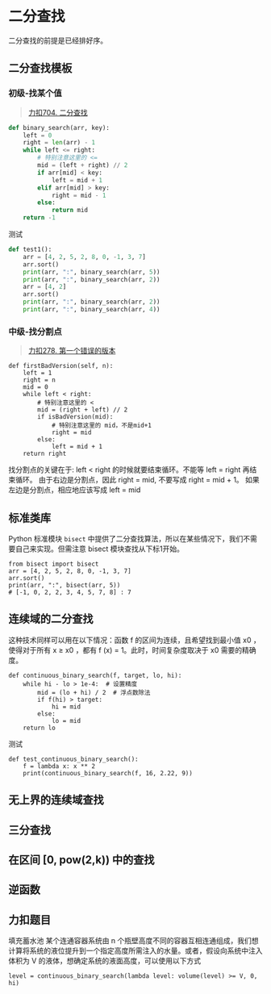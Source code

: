 # 二分查找

二分查找的前提是已经排好序。

## 二分查找模板

### 初级-找某个值

> [力扣704. 二分查找](https://leetcode-cn.com/problems/binary-search/)
```python
def binary_search(arr, key):
    left = 0
    right = len(arr) - 1
    while left <= right:
        # 特别注意这里的 <=
        mid = (left + right) // 2
        if arr[mid] < key:
            left = mid + 1
        elif arr[mid] > key:
            right = mid - 1
        else:
            return mid
    return -1
```
测试
```python
def test1():
    arr = [4, 2, 5, 2, 8, 0, -1, 3, 7]
    arr.sort()
    print(arr, ":", binary_search(arr, 5))
    print(arr, ":", binary_search(arr, 2))
    arr = [4, 2]
    arr.sort()
    print(arr, ":", binary_search(arr, 2))
    print(arr, ":", binary_search(arr, 4))
```


### 中级-找分割点
> [力扣278. 第一个错误的版本](https://leetcode-cn.com/problems/first-bad-version/)

```
def firstBadVersion(self, n):
    left = 1
    right = n
    mid = 0
    while left < right:
        # 特别注意这里的 <
        mid = (right + left) // 2
        if isBadVersion(mid):
            # 特别注意这里的 mid，不是mid+1
            right = mid
        else:
            left = mid + 1
    return right
```
找分割点的关键在于: left < right 的时候就要结束循环。不能等 left = right 再结束循环。
由于右边是分割点，因此 right = mid, 不要写成 right = mid + 1。
如果左边是分割点，相应地应该写成 left = mid


## 标准类库

Python 标准模块 `bisect` 中提供了二分查找算法，所以在某些情况下，我们不需要自己来实现。但需注意 bisect 模块查找从下标1开始。

```
from bisect import bisect
arr = [4, 2, 5, 2, 8, 0, -1, 3, 7]
arr.sort()
print(arr, ":", bisect(arr, 5)) 
# [-1, 0, 2, 2, 3, 4, 5, 7, 8] : 7
```

## 连续域的二分查找

这种技术同样可以用在以下情况：函数 f 的区间为连续，且希望找到最小值 x0 ，使得对于所有 x ≥ x0 ，都有 f (x) = 1。此时，时间复杂度取决于 x0 需要的精确度。

```
def continuous_binary_search(f, target, lo, hi):
    while hi - lo > 1e-4:  # 设置精度
        mid = (lo + hi) / 2  # 浮点数除法
        if f(hi) > target:
            hi = mid
        else:
            lo = mid
    return lo
```

测试
```
def test_continuous_binary_search():
    f = lambda x: x ** 2
    print(continuous_binary_search(f, 16, 2.22, 9))
```

## 无上界的连续域查找

## 三分查找

## 在区间 [0, pow(2,k)) 中的查找

## 逆函数

## 力扣题目

填充蓄水池
某个连通容器系统由 n 个瓶壁高度不同的容器互相连通组成，我们想计算将系统的液位提升到一个指定高度所需注入的水量。或者，假设向系统中注入体积为 V 的液体，想确定系统的液面高度，可以使用以下方式

```
level = continuous_binary_search(lambda level: volume(level) >= V, 0, hi)
```